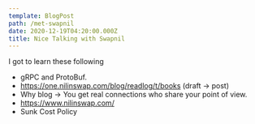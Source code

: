 ```yaml
---
template: BlogPost
path: /met-swapnil
date: 2020-12-19T04:20:00.000Z
title: Nice Talking with Swapnil
---
```

I got to learn these following

* gRPC and ProtoBuf.
* https://one.nilinswap.com/blog/readlog/t/books (draft -> post)
* Why blog -> You get real connections who share your point of view.
* https://www.nilinswap.com/
* Sunk Cost Policy
